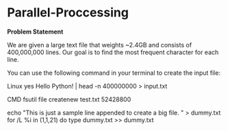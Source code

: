 # Parallel-Proccessing
**Problem Statement**

We are given a large text file that weights ~2.4GB and consists of 400,000,000 lines. Our goal is to find the most frequent character for each line.

You can use the following command in your terminal to create the input file:

Linux
yes Hello Python! | head -n 400000000 > input.txt

CMD
fsutil file createnew test.txt 52428800

echo "This is just a sample line appended  to create a big file. " > dummy.txt
for /L %i in (1,1,21) do type dummy.txt >> dummy.txt

